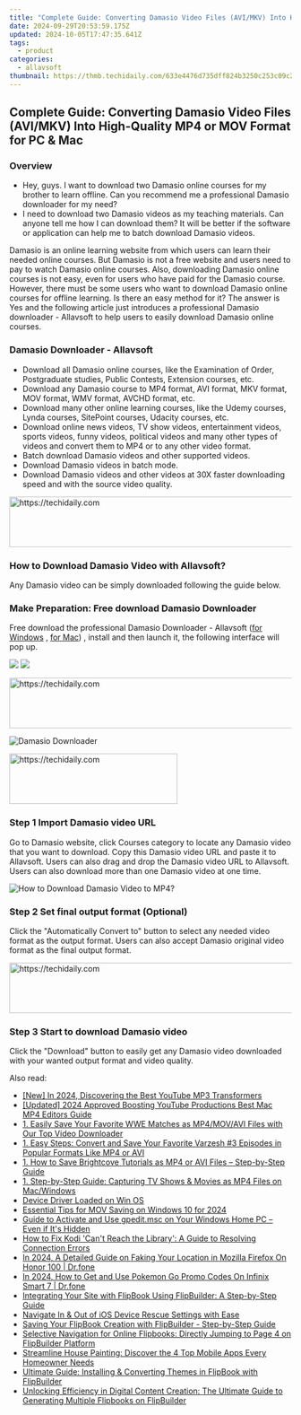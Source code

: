 ```yaml
---
title: "Complete Guide: Converting Damasio Video Files (AVI/MKV) Into High-Quality MP4 or MOV Format for PC & Mac"
date: 2024-09-29T20:53:59.175Z
updated: 2024-10-05T17:47:35.641Z
tags:
  - product
categories:
  - allavsoft
thumbnail: https://thmb.techidaily.com/633e4476d735dff824b3250c253c09c234e7613f83678c9c2635006dd72b341f.jpg
---
```


## Complete Guide: Converting Damasio Video Files (AVI/MKV) Into High-Quality MP4 or MOV Format for PC & Mac

### Overview

* Hey, guys. I want to download two Damasio online courses for my brother to learn offline. Can you recommend me a professional Damasio downloader for my need?
* I need to download two Damasio videos as my teaching materials. Can anyone tell me how I can download them? It will be better if the software or application can help me to batch download Damasio videos.

Damasio is an online learning website from which users can learn their needed online courses. But Damasio is not a free website and users need to pay to watch Damasio online courses. Also, downloading Damasio online courses is not easy, even for users who have paid for the Damasio course. However, there must be some users who want to download Damasio online courses for offline learning. Is there an easy method for it? The answer is Yes and the following article just introduces a professional Damasio downloader - Allavsoft to help users to easily download Damasio online courses.

### Damasio Downloader - Allavsoft

* Download all Damasio online courses, like the Examination of Order, Postgraduate studies, Public Contests, Extension courses, etc.
* Download any Damasio course to MP4 format, AVI format, MKV format, MOV format, WMV format, AVCHD format, etc.
* Download many other online learning courses, like the Udemy courses, Lynda courses, SitePoint courses, Udacity courses, etc.
* Download online news videos, TV show videos, entertainment videos, sports videos, funny videos, political videos and many other types of videos and convert them to MP4 or to any other video format.
* Batch download Damasio videos and other supported videos.
* Download Damasio videos in batch mode.
* Download Damasio videos and other videos at 30X faster downloading speed and with the source video quality.

<!-- affiliate ads begin -->
<a href="https://appsumo.8odi.net/c/5597632/2123727/7443" target="_top" id="2123727">
  <img src="//a.impactradius-go.com/display-ad/7443-2123727" border="0" alt="https://techidaily.com" width="728" height="90"/>
</a>
<img height="0" width="0" src="https://appsumo.8odi.net/i/5597632/2123727/7443" style="position:absolute;visibility:hidden;" border="0" />
<!-- affiliate ads end -->

### How to Download Damasio Video with Allavsoft?

Any Damasio video can be simply downloaded following the guide below.

### Make Preparation: Free download Damasio Downloader

Free download the professional Damasio Downloader - Allavsoft ([for Windows](https://tools.techidaily.com/allavsoft/products/) , [for Mac](https://tools.techidaily.com/allavsoft/products/)) , install and then launch it, the following interface will pop up.

[![](https://www.allavsoft.com/how-to/../images/how-to/free-download-win.jpg)](https://tools.techidaily.com/allavsoft/products/) [![](https://www.allavsoft.com/how-to/../images/how-to/free-download-mac.jpg)](https://tools.techidaily.com/allavsoft/products/)

<!-- affiliate ads begin -->
<a href="https://appsumo.8odi.net/c/5597632/2082529/7443" target="_top" id="2082529">
  <img src="//a.impactradius-go.com/display-ad/7443-2082529" border="0" alt="https://techidaily.com" width="728" height="90"/>
</a>
<img height="0" width="0" src="https://appsumo.8odi.net/i/5597632/2082529/7443" style="position:absolute;visibility:hidden;" border="0" />
<!-- affiliate ads end -->

![Damasio Downloader](https://www.allavsoft.com/how-to/../images/allavsoft/screen-shot-600.jpg)

<!-- affiliate ads begin -->
<a href="https://aligracehair.sjv.io/c/5597632/2135370/19272" target="_top" id="2135370">
  <img src="//a.impactradius-go.com/display-ad/19272-2135370" border="0" alt="https://techidaily.com" width="300" height="90"/>
</a>
<img height="0" width="0" src="https://aligracehair.sjv.io/i/5597632/2135370/19272" style="position:absolute;visibility:hidden;" border="0" />
<!-- affiliate ads end -->

### Step 1 Import Damasio video URL

Go to Damasio website, click Courses category to locate any Damasio video that you want to download. Copy this Damasio video URL and paste it to Allavsoft. Users can also drag and drop the Damasio video URL to Allavsoft. Users can also download more than one Damasio video at one time.

![How to Download Damasio Video to MP4?](https://www.allavsoft.com/how-to/../images/how-to/download-rtmp-video/download-rtmp-video.jpg)

### Step 2 Set final output format (Optional)

Click the "Automatically Convert to" button to select any needed video format as the output format. Users can also accept Damasio original video format as the final output format.

<!-- affiliate ads begin -->
<a href="https://appsumo.8odi.net/c/5597632/2094421/7443" target="_top" id="2094421">
  <img src="//a.impactradius-go.com/display-ad/7443-2094421" border="0" alt="https://techidaily.com" width="728" height="90"/>
</a>
<img height="0" width="0" src="https://appsumo.8odi.net/i/5597632/2094421/7443" style="position:absolute;visibility:hidden;" border="0" />
<!-- affiliate ads end -->

### Step 3 Start to download Damasio video

Click the "Download" button to easily get any Damasio video downloaded with your wanted output format and video quality.

<ins class="adsbygoogle"
     style="display:block"
     data-ad-format="autorelaxed"
     data-ad-client="ca-pub-7571918770474297"
     data-ad-slot="1223367746"></ins>

<ins class="adsbygoogle"
     style="display:block"
     data-ad-client="ca-pub-7571918770474297"
     data-ad-slot="8358498916"
     data-ad-format="auto"
     data-full-width-responsive="true"></ins>

<span class="atpl-alsoreadstyle">Also read:</span>
<div><ul>
<li><a href="https://youtube-sure.techidaily.com/n-2024-discovering-the-best-youtube-mp3-transformers/"><u>[New] In 2024, Discovering the Best YouTube MP3 Transformers</u></a></li>
<li><a href="https://youtube-data.techidaily.com/ed-2024-approved-boosting-youtube-productions-best-mac-mp4-editors-guide/"><u>[Updated] 2024 Approved Boosting YouTube Productions Best Mac MP4 Editors Guide</u></a></li>
<li><a href="https://win-guides.techidaily.com/1-easily-save-your-favorite-wwe-matches-as-mp4movavi-files-with-our-top-video-downloader/"><u>1. Easily Save Your Favorite WWE Matches as MP4/MOV/AVI Files with Our Top Video Downloader</u></a></li>
<li><a href="https://win-guides.techidaily.com/1-easy-steps-convert-and-save-your-favorite-varzesh-3-episodes-in-popular-formats-like-mp4-or-avi/"><u>1. Easy Steps: Convert and Save Your Favorite Varzesh #3 Episodes in Popular Formats Like MP4 or AVI</u></a></li>
<li><a href="https://win-guides.techidaily.com/1-how-to-save-brightcove-tutorials-as-mp4-or-avi-files-step-by-step-guide/"><u>1. How to Save Brightcove Tutorials as MP4 or AVI Files – Step-by-Step Guide</u></a></li>
<li><a href="https://win-guides.techidaily.com/1-step-by-step-guide-capturing-tv-shows-and-movies-as-mp4-files-on-macwindows/"><u>1. Step-by-Step Guide: Capturing TV Shows & Movies as MP4 Files on Mac/Windows</u></a></li>
<li><a href="https://driver-error.techidaily.com/device-driver-loaded-on-win-os/"><u>Device Driver Loaded on Win OS</u></a></li>
<li><a href="https://video-screen-grab.techidaily.com/essential-tips-for-mov-saving-on-windows-10-for-2024/"><u>Essential Tips for MOV Saving on Windows 10 for 2024</u></a></li>
<li><a href="https://win-able.techidaily.com/guide-to-activate-and-use-gpeditmsc-on-your-windows-home-pc-even-if-its-hidden/"><u>Guide to Activate and Use gpedit.msc on Your Windows Home PC – Even if It's Hidden</u></a></li>
<li><a href="https://win-able.techidaily.com/how-to-fix-kodi-cant-reach-the-library-a-guide-to-resolving-connection-errors/"><u>How to Fix Kodi 'Can't Reach the Library': A Guide to Resolving Connection Errors</u></a></li>
<li><a href="https://change-location.techidaily.com/in-2024-a-detailed-guide-on-faking-your-location-in-mozilla-firefox-on-honor-100-drfone-by-drfone-virtual-android/"><u>In 2024, A Detailed Guide on Faking Your Location in Mozilla Firefox On Honor 100 | Dr.fone</u></a></li>
<li><a href="https://android-pokemon-go.techidaily.com/in-2024-how-to-get-and-use-pokemon-go-promo-codes-on-infinix-smart-7-drfone-by-drfone-virtual-android/"><u>In 2024, How to Get and Use Pokemon Go Promo Codes On Infinix Smart 7 | Dr.fone</u></a></li>
<li><a href="https://win-guides.techidaily.com/integrating-your-site-with-flipbook-using-flipbuilder-a-step-by-step-guide/"><u>Integrating Your Site with FlipBook Using FlipBuilder: A Step-by-Step Guide</u></a></li>
<li><a href="https://tech-renaissance.techidaily.com/navigate-in-and-out-of-ios-device-rescue-settings-with-ease/"><u>Navigate In & Out of iOS Device Rescue Settings with Ease</u></a></li>
<li><a href="https://win-guides.techidaily.com/saving-your-flipbook-creation-with-flipbuilder-step-by-step-guide/"><u>Saving Your FlipBook Creation with FlipBuilder - Step-by-Step Guide</u></a></li>
<li><a href="https://win-guides.techidaily.com/selective-navigation-for-online-flipbooks-directly-jumping-to-page-4-on-flipbuilder-platform/"><u>Selective Navigation for Online Flipbooks: Directly Jumping to Page 4 on FlipBuilder Platform</u></a></li>
<li><a href="https://technical-tips.techidaily.com/streamline-house-painting-discover-the-4-top-mobile-apps-every-homeowner-needs/"><u>Streamline House Painting: Discover the 4 Top Mobile Apps Every Homeowner Needs</u></a></li>
<li><a href="https://win-guides.techidaily.com/ultimate-guide-installing-and-converting-themes-in-flipbook-with-flipbuilder/"><u>Ultimate Guide: Installing & Converting Themes in FlipBook with FlipBuilder</u></a></li>
<li><a href="https://win-guides.techidaily.com/unlocking-efficiency-in-digital-content-creation-the-ultimate-guide-to-generating-multiple-flipbooks-on-flipbuilder/"><u>Unlocking Efficiency in Digital Content Creation: The Ultimate Guide to Generating Multiple Flipbooks on FlipBuilder</u></a></li>
</ul></div>

